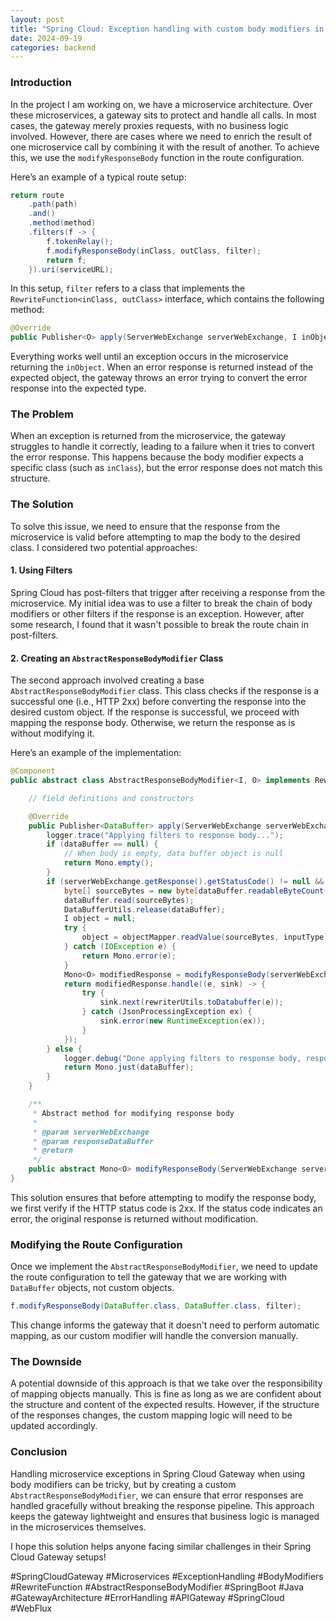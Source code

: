 ```yaml
---
layout: post
title: "Spring Cloud: Exception handling with custom body modifiers in the route!"
date: 2024-09-19
categories: backend
---
```


### Introduction

In the project I am working on, we have a microservice architecture. Over these microservices, a gateway sits to protect and handle all calls. In most cases, the gateway merely proxies requests, with no business logic involved. However, there are cases where we need to enrich the result of one microservice call by combining it with the result of another. To achieve this, we use the `modifyResponseBody` function in the route configuration.

Here’s an example of a typical route setup:

```java
return route
    .path(path)
    .and()
    .method(method)
    .filters(f -> {
        f.tokenRelay();
        f.modifyResponseBody(inClass, outClass, filter);
        return f;
    }).uri(serviceURL);
```

In this setup, `filter` refers to a class that implements the `RewriteFunction<inClass, outClass>` interface, which contains the following method:

```java
@Override
public Publisher<O> apply(ServerWebExchange serverWebExchange, I inObject) { ... }
```

Everything works well until an exception occurs in the microservice returning the `inObject`. When an error response is returned instead of the expected object, the gateway throws an error trying to convert the error response into the expected type.

### The Problem

When an exception is returned from the microservice, the gateway struggles to handle it correctly, leading to a failure when it tries to convert the error response. This happens because the body modifier expects a specific class (such as `inClass`), but the error response does not match this structure.

### The Solution

To solve this issue, we need to ensure that the response from the microservice is valid before attempting to map the body to the desired class. I considered two potential approaches:

#### 1. Using Filters

Spring Cloud has post-filters that trigger after receiving a response from the microservice. My initial idea was to use a filter to break the chain of body modifiers or other filters if the response is an exception. However, after some research, I found that it wasn't possible to break the route chain in post-filters.

#### 2. Creating an `AbstractResponseBodyModifier` Class

The second approach involved creating a base `AbstractResponseBodyModifier` class. This class checks if the response is a successful one (i.e., HTTP 2xx) before converting the response into the desired custom object. If the response is successful, we proceed with mapping the response body. Otherwise, we return the response as is without modifying it.

Here’s an example of the implementation:

```java
@Component
public abstract class AbstractResponseBodyModifier<I, O> implements RewriteFunction<DataBuffer, DataBuffer> {

    // field definitions and constructors

    @Override
    public Publisher<DataBuffer> apply(ServerWebExchange serverWebExchange, DataBuffer dataBuffer) {
        logger.trace("Applying filters to response body...");
        if (dataBuffer == null) {
            // When body is empty, data buffer object is null
            return Mono.empty();
        }
        if (serverWebExchange.getResponse().getStatusCode() != null && serverWebExchange.getResponse().getStatusCode().is2xxSuccessful()) {
            byte[] sourceBytes = new byte[dataBuffer.readableByteCount()];
            dataBuffer.read(sourceBytes);
            DataBufferUtils.release(dataBuffer);
            I object = null;
            try {
                object = objectMapper.readValue(sourceBytes, inputType);
            } catch (IOException e) {
                return Mono.error(e);
            }
            Mono<O> modifiedResponse = modifyResponseBody(serverWebExchange, object);
            return modifiedResponse.handle((e, sink) -> {
                try {
                    sink.next(rewriterUtils.toDatabuffer(e));
                } catch (JsonProcessingException ex) {
                    sink.error(new RuntimeException(ex));
                }
            });
        } else {
            logger.debug("Done applying filters to response body, response status was not successful");
            return Mono.just(dataBuffer);
        }
    }

    /**
     * Abstract method for modifying response body
     *
     * @param serverWebExchange
     * @param responseDataBuffer
     * @return
     */
    public abstract Mono<O> modifyResponseBody(ServerWebExchange serverWebExchange, I responseDataBuffer);
}
```

This solution ensures that before attempting to modify the response body, we first verify if the HTTP status code is 2xx. If the status code indicates an error, the original response is returned without modification.

### Modifying the Route Configuration

Once we implement the `AbstractResponseBodyModifier`, we need to update the route configuration to tell the gateway that we are working with `DataBuffer` objects, not custom objects.

```java
f.modifyResponseBody(DataBuffer.class, DataBuffer.class, filter);
```

This change informs the gateway that it doesn't need to perform automatic mapping, as our custom modifier will handle the conversion manually.

### The Downside

A potential downside of this approach is that we take over the responsibility of mapping objects manually. This is fine as long as we are confident about the structure and content of the expected results. However, if the structure of the responses changes, the custom mapping logic will need to be updated accordingly.

### Conclusion

Handling microservice exceptions in Spring Cloud Gateway when using body modifiers can be tricky, but by creating a custom `AbstractResponseBodyModifier`, we can ensure that error responses are handled gracefully without breaking the response pipeline. This approach keeps the gateway lightweight and ensures that business logic is managed in the microservices themselves.

I hope this solution helps anyone facing similar challenges in their Spring Cloud Gateway setups!

#SpringCloudGateway #Microservices #ExceptionHandling #BodyModifiers #RewriteFunction #AbstractResponseBodyModifier #SpringBoot #Java #GatewayArchitecture #ErrorHandling #APIGateway #SpringCloud #WebFlux
